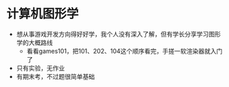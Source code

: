 # 计算机图形学

- 想从事游戏开发方向得好好学，我个人没有深入了解，但有学长分享学习图形学的大概路线
  - 看看games101，把101、202、104这个顺序看完，手搓一软渲染器就入门了
- 只有实验，无作业
- 有期末考，不过题很简单基础

